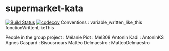 ﻿# supermarket-kata
[![Build Status](https://travis-ci.org/Bisousnours/supermarket-kata.svg?branch=master)](https://travis-ci.org/Bisousnours/supermarket-kata)
[![codecov](https://codecov.io/gh/Bisousnours/supermarket-kata/branch/master/graph/badge.svg)](https://codecov.io/gh/Bisousnours/supermarket-kata)
Conventions :
variable_written_like_this
fonctionWrittenLikeThis

People in the group project :
Mélanie Piot : Mel308
Antonin Kadi : AntoninKS
Agnès Gaspard : Bisousnours
Mattéo Delmaestro : MatteoDelmaestro

